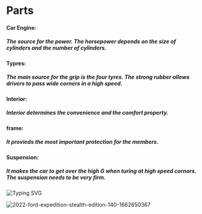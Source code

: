 
<h1>Parts</h1>
<body>
<h4>Car Engine: <h5>The source for the power. The horsepower depends on the size of cylinders and the number of cylinders.</h5>
    </h4>

<h4>Typres:
    <h5>The main source for the grip is the four tyres. The strong rubber allows drivers to pass wide corners in a high speed. </h5>
    </h4>

<h4>Interior: <h5>Interior determines the convenience and the comfort property.</h5> </h4>

<h4>frame:</h4> 
<h5>It provieds the most important protection for the members. </h5>

<h4>Suspension:</h4> 
<h5>It makes the car to get over the high G when turing at high speed cornors. The suspension needs to be very firm.</h5>

<img src="https://fierce-dawn-45790.herokuapp.com?font=Fira+Code&weight=500&duration=2000&pause=1000&color=F709F6&center=true&width=435&lines=View+Your+World+Everywhere+With+AR" alt="Typing SVG" />

![2022-ford-expedition-stealth-edition-140-1662650367](https://user-images.githubusercontent.com/112147566/204069900-f5b0a528-be21-46ce-8363-835d1436f1c2.jpg)
